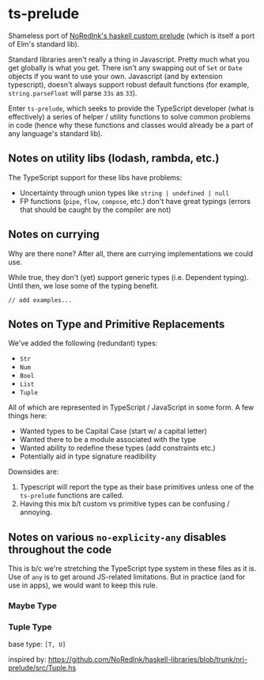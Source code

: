 # ts-prelude
Shameless port of [NoRedInk's haskell custom prelude](https://github.com/NoRedInk/haskell-libraries/blob/trunk/nri-prelude)
(which is itself a port of Elm's standard lib).  

Standard libraries aren't really a thing in Javascript.
Pretty much what you get globally is what you get.
There isn't any swapping out of `Set` or `Date` objects if you
want to use your own. Javascript (and by extension typescript),
doesn't always support robust default functions (for example,
`string.parseFloat` will parse `33s` as `33`).  

Enter `ts-prelude`, which seeks to provide the TypeScript developer
(what is effectively) a series of helper / utility functions to solve
common problems in code (hence why these functions and classes
would already be a part of any language's standard lib).  

## Notes on utility libs (lodash, rambda, etc.)
The TypeScript support for these libs have problems:

* Uncertainty through union types like `string | undefined | null`
* FP functions (`pipe`, `flow`, `compose`, etc.) don't have great
  typings (errors that should be caught by the compiler are not)


## Notes on currying
Why are there none? After all, there are currying implementations we could use.  

While true, they don't (yet) support generic types (i.e. Dependent typing).
Until then, we lose some of the typing benefit.  

`// add examples...`

## Notes on Type and Primitive Replacements
We've added the following (redundant) types:
* `Str`
* `Num`
* `Bool`
* `List`
* `Tuple`

All of which are represented in TypeScript / JavaScript in some form.
A few things here:  

* Wanted types to be Capital Case (start w/ a capital letter)
* Wanted there to be a module associated with the type
* Wanted ability to redefine these types (add constraints etc.)
* Potentially aid in type signature readibility

Downsides are:  

1. Typescript will report the type as their base primitives
   unless one of the `ts-prelude` functions are called.
2. Having this mix b/t custom vs primitive types can be confusing / 
   annoying.

## Notes on various `no-explicity-any` disables throughout the code
This is b/c we're stretching the TypeScript type system in these files
as it is. Use of `any` is to get around JS-related limitations.
But in practice (and for use in apps), we would want to keep this rule.

### Maybe Type

### Tuple Type

base type: `[T, U]`

inspired by: 
https://github.com/NoRedInk/haskell-libraries/blob/trunk/nri-prelude/src/Tuple.hs
